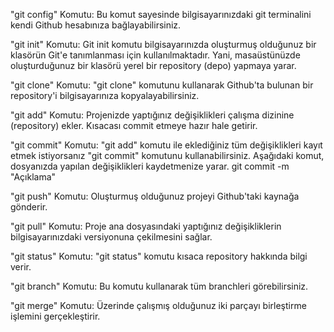 "git config" Komutu: 
Bu komut sayesinde bilgisayarınızdaki git terminalini kendi Github hesabınıza bağlayabilirsiniz.

"git init" Komutu: 
Git init komutu bilgisayarınızda oluşturmuş olduğunuz bir klasörün Git'e tanımlanması için kullanılmaktadır. Yani, masaüstünüzde oluşturduğunuz bir klasörü yerel bir repository (depo) yapmaya yarar.

"git clone" Komutu: 
 "git clone" komutunu kullanarak Github'ta bulunan bir repository'i 
 bilgisayarınıza kopyalayabilirsiniz.
 
"git add" Komutu: 
 Projenizde yaptığınız değişiklikleri çalışma dizinine (repository) ekler. 
 Kısacası commit etmeye hazır hale getirir.
 
 "git commit" Komutu: 
 "git add" komutu ile eklediğiniz tüm değişiklikleri kayıt etmek istiyorsanız "git commit" komutunu kullanabilirsiniz. Aşağıdaki komut, dosyanızda yapılan değişiklikleri kaydetmenize yarar.
 git commit -m "Açıklama"

"git push" Komutu: 
 Oluşturmuş olduğunuz projeyi Github'taki kaynağa gönderir.
 
"git pull" Komutu: 
Proje ana dosyasındaki yaptığınız değişikliklerin bilgisayarınızdaki versiyonuna çekilmesini sağlar.

"git status" Komutu: 
"git status" komutu kısaca repository hakkında bilgi verir.

"git branch" Komutu: 
Bu komutu kullanarak tüm branchleri görebilirsiniz.

"git merge" Komutu: 
Üzerinde çalışmış olduğunuz iki parçayı birleştirme işlemini gerçekleştirir.
